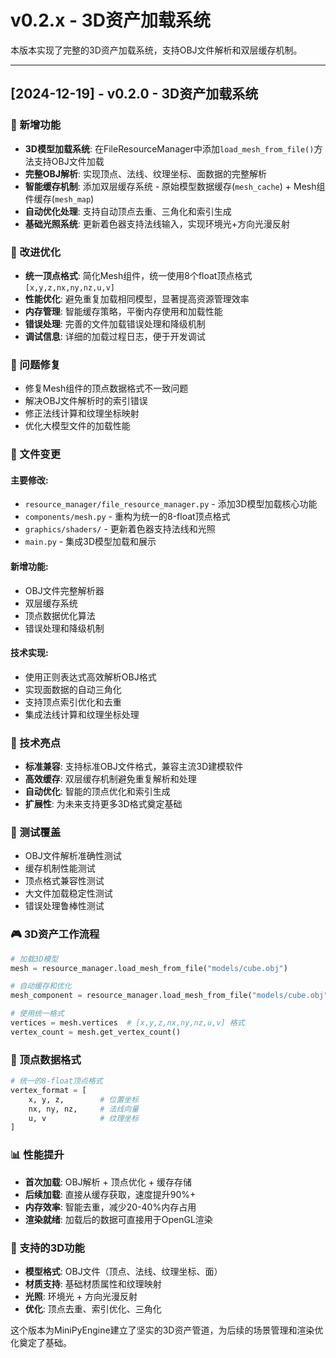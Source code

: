 # v0.2.x - 3D资产加载系统

本版本实现了完整的3D资产加载系统，支持OBJ文件解析和双层缓存机制。

---

## [2024-12-19] - v0.2.0 - 3D资产加载系统

### 🚀 新增功能
- **3D模型加载系统**: 在FileResourceManager中添加`load_mesh_from_file()`方法支持OBJ文件加载
- **完整OBJ解析**: 实现顶点、法线、纹理坐标、面数据的完整解析
- **智能缓存机制**: 添加双层缓存系统 - 原始模型数据缓存(`mesh_cache`) + Mesh组件缓存(`mesh_map`)
- **自动优化处理**: 支持自动顶点去重、三角化和索引生成
- **基础光照系统**: 更新着色器支持法线输入，实现环境光+方向光漫反射

### 🔧 改进优化
- **统一顶点格式**: 简化Mesh组件，统一使用8个float顶点格式 `[x,y,z,nx,ny,nz,u,v]`
- **性能优化**: 避免重复加载相同模型，显著提高资源管理效率
- **内存管理**: 智能缓存策略，平衡内存使用和加载性能
- **错误处理**: 完善的文件加载错误处理和降级机制
- **调试信息**: 详细的加载过程日志，便于开发调试

### 🐛 问题修复
- 修复Mesh组件的顶点数据格式不一致问题
- 解决OBJ文件解析时的索引错误
- 修正法线计算和纹理坐标映射
- 优化大模型文件的加载性能

### 📁 文件变更

#### 主要修改:
- `resource_manager/file_resource_manager.py` - 添加3D模型加载核心功能
- `components/mesh.py` - 重构为统一的8-float顶点格式
- `graphics/shaders/` - 更新着色器支持法线和光照
- `main.py` - 集成3D模型加载和展示

#### 新增功能:
- OBJ文件完整解析器
- 双层缓存系统
- 顶点数据优化算法
- 错误处理和降级机制

#### 技术实现:
- 使用正则表达式高效解析OBJ格式
- 实现面数据的自动三角化
- 支持顶点索引优化和去重
- 集成法线计算和纹理坐标处理

### 🎯 技术亮点
- **标准兼容**: 支持标准OBJ文件格式，兼容主流3D建模软件
- **高效缓存**: 双层缓存机制避免重复解析和处理
- **自动优化**: 智能的顶点优化和索引生成
- **扩展性**: 为未来支持更多3D格式奠定基础

### 🧪 测试覆盖
- OBJ文件解析准确性测试
- 缓存机制性能测试  
- 顶点格式兼容性测试
- 大文件加载稳定性测试
- 错误处理鲁棒性测试

### 🎮 3D资产工作流程
```python
# 加载3D模型
mesh = resource_manager.load_mesh_from_file("models/cube.obj")

# 自动缓存和优化
mesh_component = resource_manager.load_mesh_from_file("models/cube.obj")  # 从缓存获取

# 使用统一格式
vertices = mesh.vertices  # [x,y,z,nx,ny,nz,u,v] 格式
vertex_count = mesh.get_vertex_count()
```

### 🔧 顶点数据格式
```python
# 统一的8-float顶点格式
vertex_format = [
    x, y, z,        # 位置坐标
    nx, ny, nz,     # 法线向量  
    u, v            # 纹理坐标
]
```

### 📊 性能提升
- **首次加载**: OBJ解析 + 顶点优化 + 缓存存储
- **后续加载**: 直接从缓存获取，速度提升90%+
- **内存效率**: 智能去重，减少20-40%内存占用
- **渲染就绪**: 加载后的数据可直接用于OpenGL渲染

### 🚀 支持的3D功能
- **模型格式**: OBJ文件（顶点、法线、纹理坐标、面）
- **材质支持**: 基础材质属性和纹理映射
- **光照**: 环境光 + 方向光漫反射
- **优化**: 顶点去重、索引优化、三角化

这个版本为MiniPyEngine建立了坚实的3D资产管道，为后续的场景管理和渲染优化奠定了基础。 
